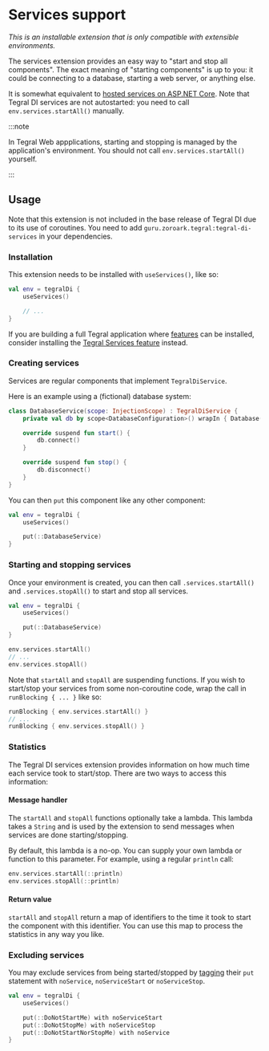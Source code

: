 # Services support

*This is an installable extension that is only compatible with extensible environments.*

The services extension provides an easy way to "start and stop all components". The exact meaning of "starting components" is up to you: it could be connecting to a database, starting a web server, or anything else.

It is somewhat equivalent to [hosted services on ASP.NET Core](https://docs.microsoft.com/en-us/aspnet/core/fundamentals/host/hosted-services). Note that Tegral DI services are not autostarted: you need to call `env.services.startAll()` manually.

:::note

In Tegral Web appplications, starting and stopping is managed by the application's environment. You should not call `env.services.startAll()` yourself.

:::

## Usage

Note that this extension is not included in the base release of Tegral DI due to its use of coroutines. You need to add `guru.zoroark.tegral:tegral-di-services` in your dependencies.

### Installation

This extension needs to be installed with `useServices()`, like so:

```kotlin
val env = tegralDi {
    useServices()

    // ...
}
```

If you are building a full Tegral application where [features](/modules/core/featureful/index.mdx) can be installed, consider installing the [Tegral Services feature](/modules/core/featureful/index.mdx) instead.

### Creating services

Services are regular components that implement `TegralDiService`.

Here is an example using a (fictional) database system:

```kotlin
class DatabaseService(scope: InjectionScope) : TegralDiService {
    private val db by scope<DatabaseConfiguration>() wrapIn { Database(it) }

    override suspend fun start() {
        db.connect()
    }

    override suspend fun stop() {
        db.disconnect()
    }
}
```

You can then `put` this component like any other component:

```kotlin
val env = tegralDi {
    useServices()

    put(::DatabaseService)
}
```

### Starting and stopping services

Once your environment is created, you can then call `.services.startAll()` and `.services.stopAll()` to start and stop all services.

```kotlin
val env = tegralDi {
    useServices()

    put(::DatabaseService)
}

env.services.startAll()
// ...
env.services.stopAll()
```

Note that `startAll` and `stopAll` are suspending functions. If you wish to start/stop your services from some non-coroutine code, wrap the call in `runBlocking { ... }` like so:

```kotlin
runBlocking { env.services.startAll() }
// ...
runBlocking { env.services.stopAll() }
```

### Statistics

The Tegral DI services extension provides information on how much time each service took to start/stop. There are two ways to access this information:

#### Message handler

The `startAll` and `stopAll` functions optionally take a lambda. This lambda takes a `String` and is used by the extension to send messages when services are done starting/stopping.

By default, this lambda is a no-op. You can supply your own lambda or function to this parameter. For example, using a regular `println` call:

```kotlin
env.services.startAll(::println)
env.services.stopAll(::println)
```

#### Return value

`startAll` and `stopAll` return a map of identifiers to the time it took to start the component with this identifier. You can use this map to process the statistics in any way you like.

### Excluding services

You may exclude services from being started/stopped by [tagging](./index.md#tags) their `put` statement with `noService`, `noServiceStart` or `noServiceStop`.

```kotlin
val env = tegralDi {
    useServices()

    put(::DoNotStartMe) with noServiceStart
    put(::DoNotStopMe) with noServiceStop
    put(::DoNotStartNorStopMe) with noService
}
```
